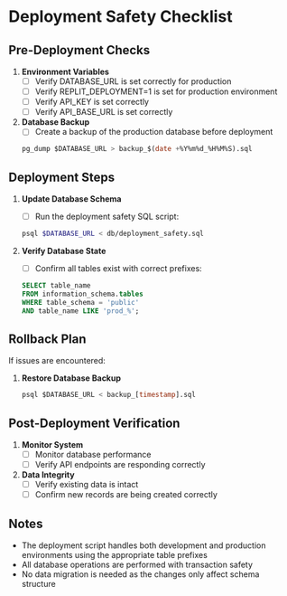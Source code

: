 # Deployment Safety Checklist

## Pre-Deployment Checks

1. **Environment Variables**
   - [ ] Verify DATABASE_URL is set correctly for production
   - [ ] Verify REPLIT_DEPLOYMENT=1 is set for production environment
   - [ ] Verify API_KEY is set correctly
   - [ ] Verify API_BASE_URL is set correctly

2. **Database Backup**
   - [ ] Create a backup of the production database before deployment
   ```sql
   pg_dump $DATABASE_URL > backup_$(date +%Y%m%d_%H%M%S).sql
   ```

## Deployment Steps

1. **Update Database Schema**
   - [ ] Run the deployment safety SQL script:
   ```bash
   psql $DATABASE_URL < db/deployment_safety.sql
   ```

2. **Verify Database State**
   - [ ] Confirm all tables exist with correct prefixes:
   ```sql
   SELECT table_name 
   FROM information_schema.tables 
   WHERE table_schema = 'public' 
   AND table_name LIKE 'prod_%';
   ```

## Rollback Plan

If issues are encountered:

1. **Restore Database Backup**
   ```sql
   psql $DATABASE_URL < backup_[timestamp].sql
   ```

## Post-Deployment Verification

1. **Monitor System**
   - [ ] Monitor database performance
   - [ ] Verify API endpoints are responding correctly

2. **Data Integrity**
   - [ ] Verify existing data is intact
   - [ ] Confirm new records are being created correctly

## Notes

- The deployment script handles both development and production environments using the appropriate table prefixes
- All database operations are performed with transaction safety
- No data migration is needed as the changes only affect schema structure
